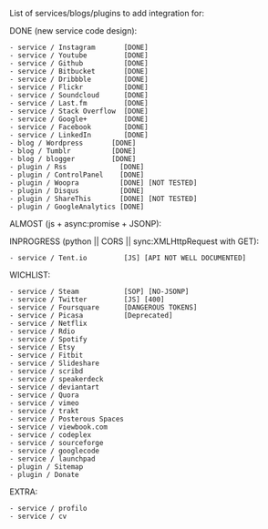 List of services/blogs/plugins to add integration for:

DONE (new service code design):

    - service / Instagram       [DONE]
    - service / Youtube         [DONE]
    - service / Github          [DONE]
    - service / Bitbucket       [DONE]
    - service / Dribbble        [DONE]
    - service / Flickr          [DONE]
    - service / Soundcloud      [DONE]
    - service / Last.fm         [DONE]
    - service / Stack Overflow  [DONE]
    - service / Google+         [DONE]
    - service / Facebook        [DONE]
    - service / LinkedIn        [DONE]
    - blog / Wordpress       [DONE]
    - blog / Tumblr          [DONE]
    - blog / blogger         [DONE]
    - plugin / Rss             [DONE]
    - plugin / ControlPanel    [DONE]
    - plugin / Woopra          [DONE] [NOT TESTED]
    - plugin / Disqus          [DONE]
    - plugin / ShareThis       [DONE] [NOT TESTED]
    - plugin / GoogleAnalytics [DONE]

ALMOST (js + async:promise + JSONP):

INPROGRESS (python || CORS || sync:XMLHttpRequest with GET):

    - service / Tent.io         [JS] [API NOT WELL DOCUMENTED]

WICHLIST:

    - service / Steam           [SOP] [NO-JSONP]
    - service / Twitter         [JS] [400]
    - service / Foursquare      [DANGEROUS TOKENS]
    - service / Picasa          [Deprecated]
    - service / Netflix
    - service / Rdio
    - service / Spotify
    - service / Etsy
    - service / Fitbit
    - service / Slideshare
    - service / scribd
    - service / speakerdeck
    - service / deviantart
    - service / Quora
    - service / vimeo
    - service / trakt
    - service / Posterous Spaces
    - service / viewbook.com
    - service / codeplex
    - service / sourceforge
    - service / googlecode
    - service / launchpad
    - plugin / Sitemap
    - plugin / Donate

EXTRA:

    - service / profilo
    - service / cv
